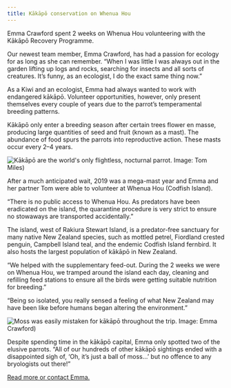 ```yaml
---
title: Kākāpō conservation on Whenua Hou
---
```


Emma Crawford spent 2 weeks on Whenua Hou volunteering with the Kākāpō Recovery Programme.
<!--more-->


Our newest team member, Emma Crawford, has had a passion for ecology for as long as she can remember.
“When I was little I was always out in the garden lifting up logs and rocks, searching for insects
and all sorts of creatures. It’s funny, as an ecologist, I do the exact same thing now.”

As a Kiwi and an ecologist, Emma had always wanted to work with endangered kākāpō.
Volunteer opportunities, however, only present themselves every couple of years due
to the parrot’s temperamental breeding patterns.

Kākāpō only enter a breeding season after certain trees flower en masse, producing
large quantities of seed and fruit (known as a mast). The abundance of food spurs the parrots
into reproductive action. These masts occur every 2–4 years.

![Kākāpō are the world's only flightless, nocturnal parrot. Image: Tom Miles)](/news/2021-10-14-emma-crawford-kakapo/kakapofeeding.jpg)

After a much anticipated wait, 2019 was a mega-mast year and Emma and her partner
Tom were able to volunteer at Whenua Hou (Codfish Island).

“There is no public access to Whenua Hou. As predators have been eradicated on the island, the quarantine procedure is very strict to ensure no stowaways are transported accidentally.”

The island, west of Rakiura Stewart Island, is a predator-free sanctuary for many native
New Zealand species, such as mottled petrel, Fiordland crested penguin, Campbell Island teal,
and the endemic Codfish Island fernbird. It also hosts the largest population of kākāpō in New Zealand.

“We helped with the supplementary feed-out. During the 2 weeks we were on Whenua Hou,
we tramped around the island each day, cleaning and refilling feed stations to ensure all the birds
were getting suitable nutrition for breeding.”

“Being so isolated, you really sensed a feeling of what New Zealand may have been like before humans began altering the environment.”

![Moss was easily mistaken for kākāpō throughout the trip. Image: Emma Crawford)](/news/2021-10-14-emma-crawford-kakapo/mossball.jpg)

Despite spending time in the kākāpō capital, Emma only spotted two of the elusive parrots.
“All of our hundreds of other kākāpō sightings ended with a disappointed sigh of,
‘Oh, it’s just a ball of moss…’ but no offence to any bryologists out there!”

[Read more or contact Emma.](/people/crawford-emma.html)
